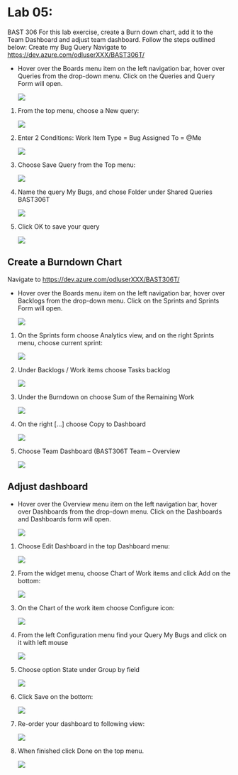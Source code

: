 # Lab 05:



BAST 306 
For this lab exercise, create a Burn down chart, add it to the Team Dashboard and adjust team dashboard. Follow the steps outlined below:
Create my Bug Query
Navigate to https://dev.azure.com/odluserXXX/BAST306T/


* Hover over the Boards menu item on the left navigation bar, hover over Queries from the drop-down menu. Click on the Queries and Query Form will open.

   ![](https://raw.githubusercontent.com/sumitmalik51/BAST306T-Labs/master/lab05/images/snap1.png)


1. From the top menu, choose a New query:

   ![](https://raw.githubusercontent.com/sumitmalik51/BAST306T-Labs/master/lab05/images/snap2.png)

1. Enter 2 Conditions:
  Work Item Type = Bug
  Assigned To = @Me
 
   ![](https://raw.githubusercontent.com/sumitmalik51/BAST306T-Labs/master/lab05/images/snap3.png)

1. Choose Save Query from the Top menu:
  
   ![](https://raw.githubusercontent.com/sumitmalik51/BAST306T-Labs/master/lab05/images/snap4.png)

1. Name the query My Bugs, and chose Folder under Shared Queries BAST306T
  
   ![](https://raw.githubusercontent.com/sumitmalik51/BAST306T-Labs/master/lab05/images/snap5.png)

1. Click OK to save your query

   ![](https://raw.githubusercontent.com/sumitmalik51/BAST306T-Labs/master/lab05/images/snap6.png)


## Create a Burndown Chart

Navigate to https://dev.azure.com/odluserXXX/BAST306T/
* Hover over the Boards menu item on the left navigation bar, hover over Backlogs from the drop-down menu. Click on the Sprints and Sprints Form will open.

   ![](https://raw.githubusercontent.com/sumitmalik51/BAST306T-Labs/master/lab05/images/snap7.png)

1. On the Sprints form choose Analytics view, and on the right Sprints menu, choose current sprint:

   ![](https://raw.githubusercontent.com/sumitmalik51/BAST306T-Labs/master/lab05/images/snap8.png)

1. Under Backlogs / Work items choose Tasks backlog
  
   ![](https://raw.githubusercontent.com/sumitmalik51/BAST306T-Labs/master/lab05/images/snap9.png)
  
1. Under the Burndown on choose Sum of the Remaining Work
  
   ![](https://raw.githubusercontent.com/sumitmalik51/BAST306T-Labs/master/lab05/images/snap10.png)

1. On the right […] choose Copy to Dashboard
  
   ![](https://raw.githubusercontent.com/sumitmalik51/BAST306T-Labs/master/lab05/images/snap11.png)

1. Choose Team Dashboard (BAST306T Team – Overview
  
   ![](https://raw.githubusercontent.com/sumitmalik51/BAST306T-Labs/master/lab05/images/snap12.png)

## Adjust dashboard

* Hover over the Overview menu item on the left navigation bar, hover over Dashboards from the drop-down menu. Click on the Dashboards and Dashboards form will open.
  
   ![](https://raw.githubusercontent.com/sumitmalik51/BAST306T-Labs/master/lab05/images/snap13.png)

1. Choose Edit Dashboard in the top Dashboard menu:

   ![](https://raw.githubusercontent.com/sumitmalik51/BAST306T-Labs/master/lab05/images/snap14.png)

1. From the widget menu, choose Chart of Work items and click Add on the bottom:

   ![](https://raw.githubusercontent.com/sumitmalik51/BAST306T-Labs/master/lab05/images/snap15.png)

1. On the Chart of the work item choose Configure icon:

   ![](https://raw.githubusercontent.com/sumitmalik51/BAST306T-Labs/master/lab05/images/snap16.png)

1. From the left Configuration menu find your Query My Bugs and click on it with left mouse

   ![](https://raw.githubusercontent.com/sumitmalik51/BAST306T-Labs/master/lab05/images/snap17.png)

1. Choose option State under Group by field 

   ![](https://raw.githubusercontent.com/sumitmalik51/BAST306T-Labs/master/lab05/images/snap18.png)

1. Click Save on the bottom:
  
   ![](https://raw.githubusercontent.com/sumitmalik51/BAST306T-Labs/master/lab05/images/snap19.png)

1. Re-order your dashboard to following view:

   ![](https://raw.githubusercontent.com/sumitmalik51/BAST306T-Labs/master/lab05/images/snap20.png)

1. When finished click Done on the top menu.

   ![](https://raw.githubusercontent.com/sumitmalik51/BAST306T-Labs/master/lab05/images/snap21.png)
